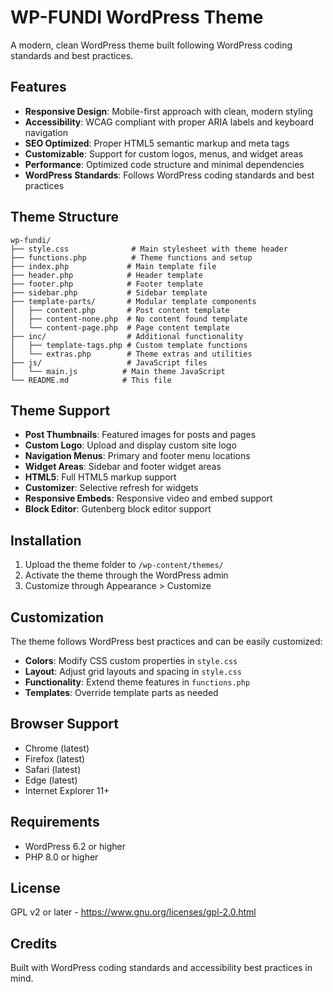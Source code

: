 # WP-FUNDI WordPress Theme

A modern, clean WordPress theme built following WordPress coding standards and best practices.

## Features

- **Responsive Design**: Mobile-first approach with clean, modern styling
- **Accessibility**: WCAG compliant with proper ARIA labels and keyboard navigation
- **SEO Optimized**: Proper HTML5 semantic markup and meta tags
- **Customizable**: Support for custom logos, menus, and widget areas
- **Performance**: Optimized code structure and minimal dependencies
- **WordPress Standards**: Follows WordPress coding standards and best practices

## Theme Structure

```
wp-fundi/
├── style.css              # Main stylesheet with theme header
├── functions.php          # Theme functions and setup
├── index.php             # Main template file
├── header.php            # Header template
├── footer.php            # Footer template
├── sidebar.php           # Sidebar template
├── template-parts/       # Modular template components
│   ├── content.php       # Post content template
│   ├── content-none.php  # No content found template
│   └── content-page.php  # Page content template
├── inc/                  # Additional functionality
│   ├── template-tags.php # Custom template functions
│   └── extras.php        # Theme extras and utilities
├── js/                   # JavaScript files
│   └── main.js          # Main theme JavaScript
└── README.md            # This file
```

## Theme Support

- **Post Thumbnails**: Featured images for posts and pages
- **Custom Logo**: Upload and display custom site logo
- **Navigation Menus**: Primary and footer menu locations
- **Widget Areas**: Sidebar and footer widget areas
- **HTML5**: Full HTML5 markup support
- **Customizer**: Selective refresh for widgets
- **Responsive Embeds**: Responsive video and embed support
- **Block Editor**: Gutenberg block editor support

## Installation

1. Upload the theme folder to `/wp-content/themes/`
2. Activate the theme through the WordPress admin
3. Customize through Appearance > Customize

## Customization

The theme follows WordPress best practices and can be easily customized:

- **Colors**: Modify CSS custom properties in `style.css`
- **Layout**: Adjust grid layouts and spacing in `style.css`
- **Functionality**: Extend theme features in `functions.php`
- **Templates**: Override template parts as needed

## Browser Support

- Chrome (latest)
- Firefox (latest)
- Safari (latest)
- Edge (latest)
- Internet Explorer 11+

## Requirements

- WordPress 6.2 or higher
- PHP 8.0 or higher

## License

GPL v2 or later - https://www.gnu.org/licenses/gpl-2.0.html

## Credits

Built with WordPress coding standards and accessibility best practices in mind.

